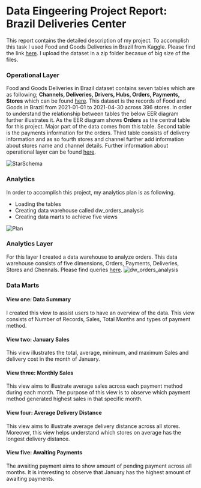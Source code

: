 
# Data Eingeering Project Report: Brazil Deliveries Center #

This report contains the detailed description of my project. To accomplish this task I used Food and Goods Deliveries in Brazil from Kaggle. Please find the link [here](https://www.kaggle.com/nosbielcs/brazilian-delivery-center). I upload the dataset in a zip folder becasue of big size of the files.

### Operational Layer ###

Food and Goods Deliveries in Brazil dataset contains seven tables which are as following; **Channels, Deliveries, Drivers, Hubs, Orders, Payments, Stores** which can be found [here](https://github.com/ghazalayobi/de1/blob/main/Term1/brazil_deliveries.zip). 
This dataset is the records of Food and Goods in Brazil from 2021-01-01 to 2021-04-30 across 396 stores. In order to understand the relationship between tables the below EER diagram further illustrates it. 
As the EER diagram shows **Orders** as the central table for this project. Major part of the data comes from this table. 
Second table is the payments information for the orders. Third table consists of delivery information and as so fourth stores and channel further add information about stores name and channel details. Further information about operational layer can be found [here](https://github.com/ghazalayobi/de1/blob/main/Term1/Brazil_Deliveries.sql).

![StarSchema](https://github.com/ghazalayobi/de1/blob/main/Term1/StarSchema.png)


### Analytics ###

In order to accomplish this project, my analytics plan is as following. 

-	Loading the tables
-	Creating data warehouse called dw_orders_analysis
-	Creating data marts to achieve five views

![Plan](https://github.com/ghazalayobi/de1/blob/main/Term1/Plan.png)

### Analytics Layer ###

For this layer I created a data warehouse to analyze orders.  This data warehouse consists of five dimensions, Orders, Payments, Deliveries, Stores and Chennals. Please find queries [here](https://github.com/ghazalayobi/de1/blob/main/Term1/data_warehouse_etl.sql).
![dw_orders_analysis](https://github.com/ghazalayobi/de1/blob/main/Term1/dw_orders_analysis.png)

### Data Marts ###

#### View one: Data Summary ####
I created this view to assist users to have an overview of the data. This view consists of Number of Records, Sales, Total Months and types of payment method. 

#### View two: January Sales ####
This view illustrates the total, average, minimum, and maximum Sales and delivery cost in the month of January. 

#### View three: Monthly Sales ####
This view aims to illustrate average sales across each payment method during each month. The purpose of this view is to observe which payment method generated highest sales in that specific month.

#### View four: Average Delivery Distance ####
This view aims to illustrate average delivery distance across all stores. Moreover, this view helps understand which stores on average has the longest delivery distance. 

#### View five: Awaiting Payments ####
The awaiting payment aims to show amount of pending payment across all months. It is interesting to observe that January has the highest amount of awaiting payments. 




